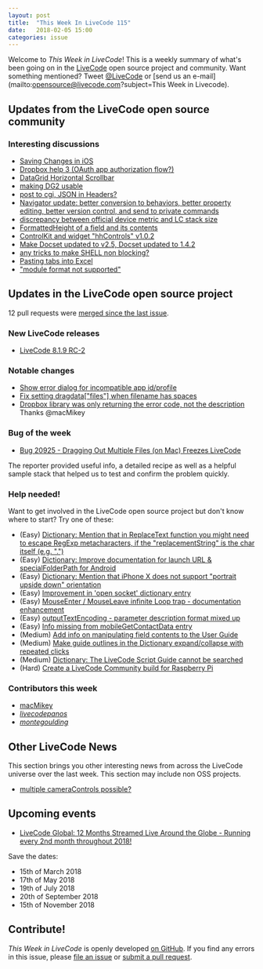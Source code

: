 ```yaml
---
layout: post
title:  "This Week In LiveCode 115"
date:   2018-02-05 15:00
categories: issue
---
```


Welcome to *This Week in LiveCode*!  This is a weekly summary of what's been
going on in the [LiveCode](https://livecode.com/) open source project and
community.  Want something mentioned?  Tweet
[@LiveCode](https://twitter.com/LiveCode) or
[send us an e-mail](mailto:opensource@livecode.com?subject=This Week in Livecode).

## Updates from the LiveCode open source community

<!---
### News & blog posts

- [LiveCode 9 - The final preview](https://livecode.com/livecode-9-the-final-preview/)
--->



### Interesting discussions

- [Saving Changes in iOS](https://www.mail-archive.com/use-livecode@lists.runrev.com/msg92454.html)
- [Dropbox help 3 (OAuth app authorization flow?)](https://www.mail-archive.com/use-livecode@lists.runrev.com/msg92464.html)
- [DataGrid Horizontal Scrollbar](https://www.mail-archive.com/use-livecode@lists.runrev.com/msg92473.html)
- [making DG2 usable](https://www.mail-archive.com/use-livecode@lists.runrev.com/msg92485.html)
- [post to cgi, JSON in Headers?](https://www.mail-archive.com/use-livecode@lists.runrev.com/msg92502.html)
- [Navigator update: better conversion to behaviors, better property editing, better version control, and send to private commands](https://www.mail-archive.com/use-livecode@lists.runrev.com/msg92510.html)
- [discrepancy between official device metric and LC stack size](https://www.mail-archive.com/use-livecode@lists.runrev.com/msg92511.html)
- [FormattedHeight of a field and its contents](https://www.mail-archive.com/use-livecode@lists.runrev.com/msg92514.html)
- [ControlKit and widget "hhControls" v1.0.2](https://www.mail-archive.com/use-livecode@lists.runrev.com/msg92525.html)
- [Make Docset updated to v2.5, Docset updated to 1.4.2](https://www.mail-archive.com/use-livecode@lists.runrev.com/msg92527.html)
- [any tricks to make SHELL non blocking?](https://www.mail-archive.com/use-livecode@lists.runrev.com/msg92532.html)
- [Pasting tabs into Excel](https://www.mail-archive.com/use-livecode@lists.runrev.com/msg92549.html)
- ["module format not supported"](https://www.mail-archive.com/use-livecode@lists.runrev.com/msg92572.html)


## Updates in the LiveCode open source project

12 pull requests were [merged since the last issue](https://github.com/search?utf8=✓&q=org%3Alivecode+is%3Apublic+is%3Apr+is%3Amerged+merged%3A2018-01-29..2018-02-04&type=Issues).

### New LiveCode releases

- [LiveCode 8.1.9 RC-2](https://downloads.livecode.com/livecode/#8_1_9)


### Notable changes

- [Show error dialog for incompatible app id/profile](https://github.com/livecode/livecode-ide/pull/1893) 
- [Fix setting dragdata["files"] when filename has spaces](https://github.com/livecode/livecode/pull/6302)
- [Dropbox library was only returning the error code, not the description](https://github.com/livecode/livecode/pull/6062) Thanks @macMikey


### Bug of the week

- [Bug 20925 - Dragging Out Multiple Files (on Mac) Freezes LiveCode](http://quality.livecode.com/show_bug.cgi?id=20925)

The reporter provided useful info, a detailed recipe as well as a helpful sample stack that helped us to test and confirm the problem quickly.


### Help needed!

Want to get involved in the LiveCode open source project but don't know where
to start?  Try one of these:

- (Easy) [Dictionary: Mention that in ReplaceText function you might need to escape RegExp metacharacters, if the "replacementString" is the char itself (e.g. ".")](http://quality.livecode.com/show_bug.cgi?id=20943)
- (Easy) [Dictionary: Improve documentation for launch URL & specialFolderPath for Android](http://quality.livecode.com/show_bug.cgi?id=20722)
- (Easy) [Dictionary: Mention that iPhone X does not support "portrait upside down" orientation](http://quality.livecode.com/show_bug.cgi?id=20640)
- (Easy) [Improvement in 'open socket' dictionary entry](http://quality.livecode.com/show_bug.cgi?id=19597)
- (Easy) [MouseEnter / MouseLeave infinite Loop trap - documentation enhancement](http://quality.livecode.com/show_bug.cgi?id=20529)
- (Easy) [outputTextEncoding - parameter description format mixed up](http://quality.livecode.com/show_bug.cgi?id=19351)
- (Easy) [Info missing from mobileGetContactData entry](http://quality.livecode.com/show_bug.cgi?id=20359)
- (Medium) [Add info on manipulating field contents to the User Guide](http://quality.livecode.com/show_bug.cgi?id=18990)
- (Medium) [Make guide outlines in the Dictionary expand/collapse with repeated clicks](http://quality.livecode.com/show_bug.cgi?id=18184)
- (Medium) [Dictionary: The LiveCode Script Guide cannot be searched](http://quality.livecode.com/show_bug.cgi?id=15957)
- (Hard) [Create a LiveCode Community build for Raspberry Pi](http://forums.livecode.com/viewtopic.php?f=76&t=27912)

### Contributors this week

- [macMikey](https://github.com/macMikey)
- *[livecodepanos](https://github.com/livecodepanos)*
- *[montegoulding](https://github.com/montegoulding)*


## Other LiveCode News

This section brings you other interesting news from across the LiveCode universe over the last week. This section may include non OSS projects.

- [multiple cameraControls possible?](https://www.mail-archive.com/use-livecode@lists.runrev.com/msg92481.html)



## Upcoming events

* [LiveCode Global: 12 Months Streamed Live Around the Globe - Running every 2nd month throughout 2018!](https://livecode.com/global/) 

Save the dates:

- 15th of March 2018
- 17th of May 2018
- 19th of July 2018
- 20th of September 2018
- 15th of November 2018


## Contribute!

*This Week in LiveCode* is openly developed
[on GitHub](https://github.com/livecode/this-week-in-livecode).
If you find any errors in this issue, please
[file an issue](https://github.com/livecode/this-week-in-livecode/issues) or
[submit a pull request](https://github.com/livecode/this-week-in-livecode/pulls).

